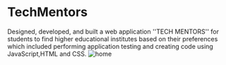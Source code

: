 # TechMentors
Designed, developed, and built a web application ''TECH MENTORS'' for students to find higher educational institutes based on their preferences which included performing application testing and creating code using JavaScript,HTML and CSS.
![home](https://github.com/BeminduJayodha/TechMentors/assets/76960054/0894df1c-e004-4847-a02e-85d9fce97cf8)

